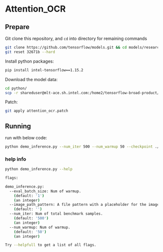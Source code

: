 # Attention_OCR

## Prepare

Git clone this repository, and `cd` into directory for remaining commands
```bash
git clone https://github.com/tensorflow/models.git && cd models/research/attention_ocr/
git reset 32671b --hard
```

Install python packages:
```bash
pip install intel-tensorflow==1.15.2
```

Download the model data:
```bash
cd python/
scp -r shareduser@mlt-ace.sh.intel.com:/home2/tensorflow-broad-product/oob_tf_models/mlp/attention_ocr/ .
```

Patch:
```bash
git apply attention_ocr.patch
```

## Running

run with below code:
```bash
python demo_inference.py --num_iter 500 --num_warmup 50 --checkpoint ./attention_ocr/model.ckpt-399731
```

### help info
```bash
python demo_inference.py --help

flags:

demo_inference.py:
  --eval_batch_size: Num of warmup.
    (default: '1')
    (an integer)
  --image_path_pattern: A file pattern with a placeholder for the image index.
    (default: '')
  --num_iter: Num of total benchmark samples.
    (default: '500')
    (an integer)
  --num_warmup: Num of warmup.
    (default: '50')
    (an integer)

Try --helpfull to get a list of all flags.

```

